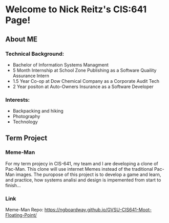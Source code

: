 # Welcome to Nick Reitz's CIS:641 Page!

## About ME
### Technical Background: 
- Bachelor of Information Systems Managment 
- 5 Month Internship at School Zone Publishing as a Software Quaility Assurance Intern 
- 1.5 Year Co-op at Dow Chemical Company as a Corporate Audit Tech
- 2 Year positon at Auto-Owners Insurance as a Software Developer

### Interests:
- Backpacking and hiking 
- Photography 
- Technology 

## Term Project
### Meme-Man
For my term projecy in CIS-641, my team and I are developing a clone of Pac-Man.  This clone will use internet Memes instead of the traditional Pac-Man images. The puropose of this project is to develop a game and learn, and practice, how systems analisi and design is impemented from start to finish...
### Link 
Meme-Man Repo: https://ngboardway.github.io/GVSU-CIS641-Moot-Floating-Point/
